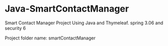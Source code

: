 # Java-SmartContactManager
Smart Contact Manager Project Using Java and Thymeleaf. spring 3.06 and security 6

Project folder name: smartContactManager
